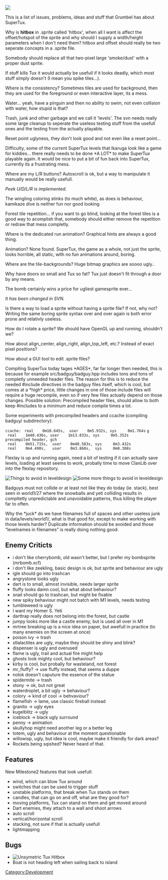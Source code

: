 ![](images/Grumbel.png)

This is a list of issues, problems, ideas and stuff that Grumbel has about SuperTux.

Why is **hitbox** in .sprite called 'hitbox', when all I want is affect the offset/hotspot of the sprite and why should I supply a width/height parameters when I don't need them? hitbox and offset should really be two seperate concepts in a .sprite file.

Somebody should replace all that two-pixel large 'smoke/dust' with a proper dust sprite.

If stuff kills Tux it would actually be usefull if it looks deadly, which most stuff simply doesn't (I mean you spike tiles...).

Where is the consistency? Sometimes tiles are used for background, then they are used for the foreground or even interactive layer, its a mess.

Water... yeah, have a pinguin and then no ability to swim, not even collision with water, how stupid is that?

Trash, junk and other garbage and we call it 'levels'. The svn needs really some large cleanup to seperate the useless testing stuff from the usefull ones and the testing from the actually playable.

Reset point uglyness, they don't look good and not even like a reset point...

Difficulty, some of the current SuperTux levels that Ikaruga look like a game for kiddies... there really needs to be done \*A LOT\* to make SuperTux playable again. It would be nice to put a bit of fun back into SuperTux, currently its a frustrating mess.

Where are my L/R buttons? Autoscroll is ok, but a way to manipulate it manually would be really usefull.

  
*Peek U/D/L/R is implemented.*

The wingling coloring stinks (to much white), as does is behaviour, kamikaze dive is neither fun nor good looking

Forest tile repetition... if you want to go blind, looking at the forest tiles is a good way to acomplish that, somebody should either remove the repetition or redraw that mess completly.

Where is the dedicated run animation? Graphical hints are always a good thing.

Animation? None found. SuperTux, the game as a whole, not just the sprite, looks horrible, all static, with no fun animations around, boring.

Where are the tile-backgrounds? Huge bitmap graphics are soooo ugly..

Why have doors so small and Tux so fat? Tux just doesn't fit through a door by any means.

The bomb certainly wins a price for ugliest gamesprite ever...

  
*It has been changed in SVN.*

Is there a way to load a sprite without having a sprite file? If not, why not? Writing the same boring sprite syntax over and over again is both error prone and relativly useless.

How do I rotate a sprite? We should have OpenGL up and running, shouldn't we?

How about align\_center, align\_right, align\_top\_left, etc.? Instead of exact pixel positions?

How about a GUI tool to edit .sprite files?

Compiling SuperTux today tages \*AGES\*, far far longer then needed, this is because for example src/badguy/badguy.hpp includes tons and tons of completly unneeded header files. The reason for this is to reduce the needed \#include directives in the badguy files itself, which is cool, but comes at a \*high\* price, little changes in one of those include files will require a huge recompile, even so if very few files actually depend on those changes. Possible solution: Precompiled header files, should allow to both keep \#includes to a minimum and reduce compile times a lot.

Some experiments with precompiled headers and ccache (compiling badguy/ subdirectory):

`ccache:`
` real    0m10.645s,  user    0m5.932s, sys     0m1.764s`
`g  `
` real    1m40.436s, user    1m13.833s, sys     0m5.352s`
`precompiled header, gch`
` real    0m51.715s,  user    0m40.583s, sys     0m3.432s`
` real    0m4.490s,   user    0m3.860s,  sys     0m0.308s`

Flexlay is up and running again, need a bit of testing if it can actually save levels, loading at least seems to work, probally time to move ClanLib over into the flexlay repository.

![Things to avoid in leveldesign](images/Howtonotdesignlevels.jpg "fig:Things to avoid in leveldesign") ![Some more things to avoid in leveldesign](images/Hallofshame.jpg "fig:Some more things to avoid in leveldesign")

Badguys must not collide or at least not like they do today (ie. stack), best seen in world1/27 where the snowballs and yeti colliding results in compltetly unpredictable and unavoidable patterns, thus killing the player far to often.

Why the \*juck\* do we have filenames full of spaces and other useless junk in data/levels/world1/, what is that good for, except to make working with those levels harder? Duplicate information should be avoided and those “levelnames in filenames” is really doing nothing good.

Enemy Criticts
--------------

-   i don't like cherrybomb, old wasn't better, but I prefer my bombsprite (mrbomb.xcf)
-   i don't like zeekling, basic design is ok, but sprite and behaviour are ugly
-   igle should go into trashcan
-   angrystone looks ugly
-   dart is to small, almost invisible, needs larger sprite
-   fluffy looks damn cool, but what about behaviour?
-   snail should go to trashcan, but might be fixable
-   new spiky behaviour might not batch with M1 levels, needs testing
-   tumbleweed is ugly
-   I want my Homer S. Yeti
-   darttrap really does not belong into the forest, but castle
-   jumpy looks more like a castle enemy, but is used all over in M1
-   mrtree breaking up is a nice idea on paper, but awefull in practice (to many enemies on the screen at once)
-   poison ivy -&gt; trash
-   stlalactites are ugly, maybe they should be shiny and blink?
-   dispenser is ugly and overused
-   flame is ugly, trail and actual fire might help
-   ghosts look mighty cool, but behaviour?
-   kirby is cool, but probally for wasteland, not forest
-   mr\_fluffy? -&gt; use fluffy instead, that seems a duppe
-   nolok doesn't caputure the essence of the statue
-   spidermite -&gt; trash
-   stony -&gt; ok, but not great
-   waterdroplet, a bit ugly -&gt; behaviour?
-   colory -&gt; kind of cool -&gt; behvaviour?
-   flamefish -&gt; lame, use classic fireball instead
-   granito -&gt; ugly eyes
-   kugelblitz -&gt; ugly
-   iceblock -&gt; black ugly surround
-   penny -&gt; animation
-   skullyhop might need another leg or a better leg
-   totem, ugly and behaviour at the moment questionable
-   willowisp, ugly, but idea is cool, maybe make it friendly for dark areas?
-   Rockets being sqished? Never heard of that.

Features
--------

New Milestone2 features that look usefull:

-   wind, which can blow Tux around
-   switches that can be used to trigger stuff
-   unstable platforms, that break when Tux stands on them
-   candles, that can go on and off, what are they good for?
-   moving platforms, Tux can stand on them and get moved around
-   Dart enemies, they attach to a wall and shoot arrows
-   auto scroll
-   vertical/horizontal scroll
-   stacking, not sure if that is actually usefull
-   lightmapping

Bugs
----

-   ![Unsymetric Tux Hitbox](images/Unsymetrichitbox.png "fig:Unsymetric Tux Hitbox")
-   Boat is not heading left when sailing back to island

<Category:Development>
